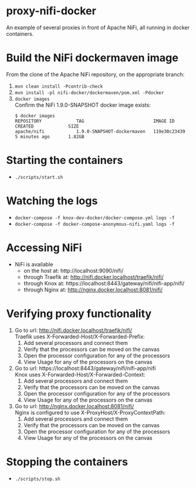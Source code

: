 # proxy-nifi-docker
An example of several proxies in front of Apache NiFi, all running in docker containers.

# Build the NiFi dockermaven image
From the clone of the Apache NiFi repository, on the appropriate branch:
1. `mvn clean install -Pcontrib-check`
1. `mvn install -pl nifi-docker/dockermaven/pom.xml -Pdocker`  
1. `docker images`  
  Confirm the NiFi 1.9.0-SNAPSHOT docker image exists:
    ```
    $ docker images
    REPOSITORY             TAG                          IMAGE ID            CREATED             SIZE
    apache/nifi            1.9.0-SNAPSHOT-dockermaven   119e30c23439        5 minutes ago       1.82GB
    ```
# Starting the containers
- `./scripts/start.sh`

# Watching the logs
- `docker-compose -f knox-dev-docker/docker-compose.yml logs -f`
- `docker-compose -f docker-compose-anonymous-nifi.yaml logs -f`

# Accessing NiFi
- NiFi is available
  - on the host at: http://localhost:9090/nifi/
  - through Traefik at: http://nifi.docker.localhost/traefik/nifi/
  - through Knox at: https://localhost:8443/gateway/nifi/nifi-app/nifi/
  - through Nginx at: http://nginx.docker.localhost:8081/nifi/

# Verifying proxy functionality
1. Go to url: http://nifi.docker.localhost/traefik/nifi/  
  Traefik uses X-Forwarded-Host/X-Forwarded-Prefix:
    1. Add several processors and connect them
    1. Verify that the processors can be moved on the canvas
    1. Open the processor configuration for any of the processors
    1. View Usage for any of the processors on the canvas
1. Go to url: https://localhost:8443/gateway/nifi/nifi-app/nifi  
  Knox uses X-Forwarded-Host/X-Forwarded-Context:
    1. Add several processors and connect them
    1. Verify that the processors can be moved on the canvas
    1. Open the processor configuration for any of the processors
    1. View Usage for any of the processors on the canvas
1. Go to url: http://nginx.docker.localhost:8081/nifi/  
  Nginx is configured to use X-ProxyHost/X-ProxyContextPath:
    1. Add several processors and connect them
    1. Verify that the processors can be moved on the canvas
    1. Open the processor configuration for any of the processors
    1. View Usage for any of the processors on the canvas

# Stopping the containers
- `./scripts/stop.sh`
